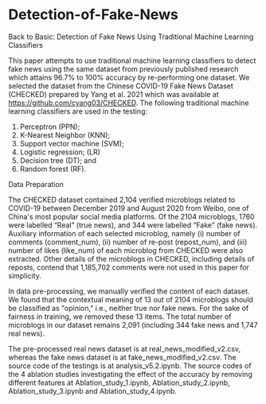 # Detection-of-Fake-News
Back to Basic: Detection of Fake News Using Traditional Machine Learning Classifiers

This paper attempts to use traditional machine learning classifiers to detect fake news using the same dataset from previously published research which attains 96.7% to 100% accuracy by re-performing one dataset.  We selected the dataset from the Chinese COVID-19 Fake News Dataset (CHECKED) prepared by Yang et al. 2021 which was available at https://github.com/cyang03/CHECKED.  The following traditional machine learning classifiers are used in the testing:

1.	Perceptron (PPN);
2.	K-Nearest Neighbor (KNN);
3.	Support vector machine (SVM);
4.	Logistic regression; (LR)
5.	Decision tree (DT); and
6.	Random forest (RF).

Data Preparation

The CHECKED dataset contained 2,104 verified microblogs related to COVID-19 between December 2019 and August 2020 from Weibo, one of China's most popular social media platforms. Of the 2104 microblogs, 1760 were labelled “Real” (true news), and 344 were labelled “Fake” (fake news).  Auxiliary information of each selected microblog, namely (i) number of comments (comment_num), (ii) number of re-post (repost_num), and (iii) number of likes (like_num) of each microblog from CHECKED were also extracted.  Other details of the microblogs in CHECKED, including details of reposts, contend that 1,185,702 comments were not used in this paper for simplicity.

In data pre-processing, we manually verified the content of each dataset. We found that the contextual meaning of 13 out of 2104 microblogs should be classified as "opinion," i.e., neither true nor fake news.  For the sake of fairness in training, we removed these 13 items.  The total number of microblogs in our dataset remains 2,091 (including 344 fake news and 1,747 real news).

The pre-processed real news dataset is at real_news_modified_v2.csv, whereas the fake news dataset is at fake_news_modified_v2.csv.  The source code of the testings is at analysis_v5.2.ipynb.  The source codes of the 4 ablation studies investigating the effect of the accuracy by removing different features at Ablation_study_1.ipynb, Ablation_study_2.ipynb, Ablation_study_3.ipynb and Ablation_study_4.ipynb.
